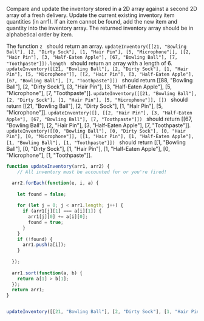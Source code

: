 Compare and update the inventory stored in a 2D array against a second 2D array of a fresh delivery. Update the current existing inventory item quantities (in arr1). If an item cannot be found, add the new item and quantity into the inventory array. The returned inventory array should be in alphabetical order by item.

The function `z ` should return an array.
`updateInventory([[21, "Bowling Ball"], [2, "Dirty Sock"], [1, "Hair Pin"], [5, "Microphone"]], [[2, "Hair Pin"], [3, "Half-Eaten Apple"], [67, "Bowling Ball"], [7, "Toothpaste"]]).length ` should return an array with a length of 6.
`updateInventory([[21, "Bowling Ball"], [2, "Dirty Sock"], [1, "Hair Pin"], [5, "Microphone"]], [[2, "Hair Pin"], [3, "Half-Eaten Apple"], [67, "Bowling Ball"], [7, "Toothpaste"]]) ` should return [[88, "Bowling Ball"], [2, "Dirty Sock"], [3, "Hair Pin"], [3, "Half-Eaten Apple"], [5, "Microphone"], [7, "Toothpaste"]].
`updateInventory([[21, "Bowling Ball"], [2, "Dirty Sock"], [1, "Hair Pin"], [5, "Microphone"]], []) ` should return [[21, "Bowling Ball"], [2, "Dirty Sock"], [1, "Hair Pin"], [5, "Microphone"]].
`updateInventory([], [[2, "Hair Pin"], [3, "Half-Eaten Apple"], [67, "Bowling Ball"], [7, "Toothpaste"]]) ` should return [[67, "Bowling Ball"], [2, "Hair Pin"], [3, "Half-Eaten Apple"], [7, "Toothpaste"]].
`updateInventory([[0, "Bowling Ball"], [0, "Dirty Sock"], [0, "Hair Pin"], [0, "Microphone"]], [[1, "Hair Pin"], [1, "Half-Eaten Apple"], [1, "Bowling Ball"], [1, "Toothpaste"]]) ` should return [[1, "Bowling Ball"], [0, "Dirty Sock"], [1, "Hair Pin"], [1, "Half-Eaten Apple"], [0, "Microphone"], [1, "Toothpaste"]].

```js
function updateInventory(arr1, arr2) {
    // All inventory must be accounted for or you're fired!

  arr2.forEach(function(e, i, a) {
    
    let found = false;
    
    for (let j = 0; j < arr1.length; j++) {
      if (arr1[j][1] === a[i][1]) {
        arr1[j][0] += a[i][0];
        found = true;   
      }   
    }
    if (!found) {
      arr1.push(a[i]);
    }
    
  });
  
  arr1.sort(function(a, b) {
    return a[1] > b[1];
  });
  return arr1;
}


updateInventory([[21, "Bowling Ball"], [2, "Dirty Sock"], [1, "Hair Pin"], [5, "Microphone"]], [[2, "Hair Pin"], [3, "Half-Eaten Apple"], [67, "Bowling Ball"], [7, "Toothpaste"]]);
```